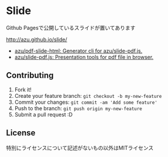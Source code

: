 # Slide

Github Pagesで公開しているスライドが置いてあります

<http://azu.github.io/slide/>

- [azu/pdf-slide-html: Generator cli for azu/slide-pdf.js.](https://github.com/azu/pdf-slide-html)
- [azu/slide-pdf.js: Presentation tools for pdf file in browser.](https://github.com/azu/slide-pdf.js)


## Contributing

1. Fork it!
2. Create your feature branch: `git checkout -b my-new-feature`
3. Commit your changes: `git commit -am 'Add some feature'`
4. Push to the branch: `git push origin my-new-feature`
5. Submit a pull request :D

## License

特別にライセンスについて記述がないもの以外はMITライセンス
